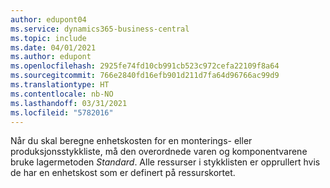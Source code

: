 ```yaml
---
author: edupont04
ms.service: dynamics365-business-central
ms.topic: include
ms.date: 04/01/2021
ms.author: edupont
ms.openlocfilehash: 2925fe74fd10cb991cb523c972cefa22109f8a64
ms.sourcegitcommit: 766e2840fd16efb901d211d7fa64d96766ac99d9
ms.translationtype: HT
ms.contentlocale: nb-NO
ms.lasthandoff: 03/31/2021
ms.locfileid: "5782016"
---
```

Når du skal beregne enhetskosten for en monterings- eller produksjonsstykkliste, må den overordnede varen og komponentvarene bruke lagermetoden *Standard*. Alle ressurser i stykklisten er opprullert hvis de har en enhetskost som er definert på ressurskortet.
